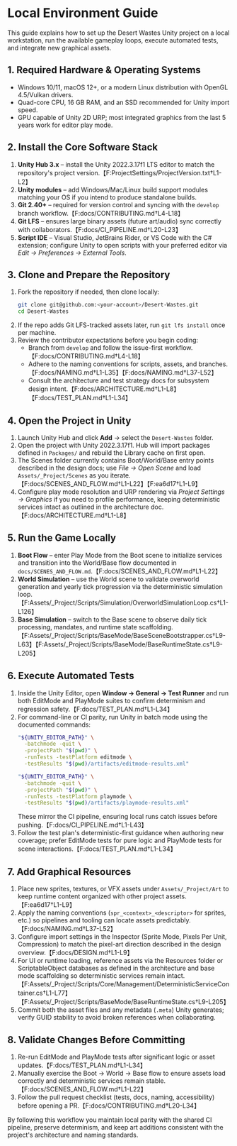 # Local Environment Guide

This guide explains how to set up the Desert Wastes Unity project on a local workstation, run the
available gameplay loops, execute automated tests, and integrate new graphical assets.

## 1. Required Hardware & Operating Systems
- Windows 10/11, macOS 12+, or a modern Linux distribution with OpenGL 4.5/Vulkan drivers.
- Quad-core CPU, 16 GB RAM, and an SSD recommended for Unity import speed.
- GPU capable of Unity 2D URP; most integrated graphics from the last 5 years work for editor play mode.

## 2. Install the Core Software Stack
1. **Unity Hub 3.x** – install the Unity 2022.3.17f1 LTS editor to match the repository's project
   version.【F:ProjectSettings/ProjectVersion.txt†L1-L2】
2. **Unity modules** – add Windows/Mac/Linux build support modules matching your OS if you intend to
   produce standalone builds.
3. **Git 2.40+** – required for version control and syncing with the `develop` branch workflow.【F:docs/CONTRIBUTING.md†L4-L18】
4. **Git LFS** – ensures large binary assets (future art/audio) sync correctly with collaborators.【F:docs/CI_PIPELINE.md†L20-L23】
5. **Script IDE** – Visual Studio, JetBrains Rider, or VS Code with the C# extension; configure Unity to
   open scripts with your preferred editor via *Edit → Preferences → External Tools*.

## 3. Clone and Prepare the Repository
1. Fork the repository if needed, then clone locally:
   ```bash
   git clone git@github.com:<your-account>/Desert-Wastes.git
   cd Desert-Wastes
   ```
2. If the repo adds Git LFS-tracked assets later, run `git lfs install` once per machine.
3. Review the contributor expectations before you begin coding:
   - Branch from `develop` and follow the issue-first workflow.【F:docs/CONTRIBUTING.md†L4-L18】
   - Adhere to the naming conventions for scripts, assets, and branches.【F:docs/NAMING.md†L1-L35】【F:docs/NAMING.md†L37-L52】
   - Consult the architecture and test strategy docs for subsystem design intent.【F:docs/ARCHITECTURE.md†L1-L8】【F:docs/TEST_PLAN.md†L1-L34】

## 4. Open the Project in Unity
1. Launch Unity Hub and click **Add** → select the `Desert-Wastes` folder.
2. Open the project with Unity 2022.3.17f1. Hub will import packages defined in `Packages/` and rebuild the
   Library cache on first open.
3. The Scenes folder currently contains Boot/World/Base entry points described in the design docs; use
   *File → Open Scene* and load `Assets/_Project/Scenes` as you iterate.【F:docs/SCENES_AND_FLOW.md†L1-L22】【F:ea6d17†L1-L9】
4. Configure play mode resolution and URP rendering via *Project Settings → Graphics* if you need to profile
   performance, keeping deterministic services intact as outlined in the architecture doc.【F:docs/ARCHITECTURE.md†L1-L8】

## 5. Run the Game Locally
1. **Boot Flow** – enter Play Mode from the Boot scene to initialize services and transition into the World/Base
   flow documented in `docs/SCENES_AND_FLOW.md`.【F:docs/SCENES_AND_FLOW.md†L1-L22】
2. **World Simulation** – use the World scene to validate overworld generation and yearly tick progression via
   the deterministic simulation loop.【F:Assets/_Project/Scripts/Simulation/OverworldSimulationLoop.cs†L1-L126】
3. **Base Simulation** – switch to the Base scene to observe daily tick processing, mandates, and runtime state
   scaffolding.【F:Assets/_Project/Scripts/BaseMode/BaseSceneBootstrapper.cs†L9-L63】【F:Assets/_Project/Scripts/BaseMode/BaseRuntimeState.cs†L9-L205】

## 6. Execute Automated Tests
1. Inside the Unity Editor, open **Window → General → Test Runner** and run both EditMode and PlayMode suites
   to confirm determinism and regression safety.【F:docs/TEST_PLAN.md†L1-L34】
2. For command-line or CI parity, run Unity in batch mode using the documented commands:
   ```bash
   "${UNITY_EDITOR_PATH}" \
     -batchmode -quit \
     -projectPath "$(pwd)" \
     -runTests -testPlatform editmode \
     -testResults "$(pwd)/artifacts/editmode-results.xml"

   "${UNITY_EDITOR_PATH}" \
     -batchmode -quit \
     -projectPath "$(pwd)" \
     -runTests -testPlatform playmode \
     -testResults "$(pwd)/artifacts/playmode-results.xml"
   ```
   These mirror the CI pipeline, ensuring local runs catch issues before pushing.【F:docs/CI_PIPELINE.md†L1-L43】
3. Follow the test plan's deterministic-first guidance when authoring new coverage; prefer EditMode tests for
   pure logic and PlayMode tests for scene interactions.【F:docs/TEST_PLAN.md†L1-L34】

## 7. Add Graphical Resources
1. Place new sprites, textures, or VFX assets under `Assets/_Project/Art` to keep runtime content organized
   with other project assets.【F:ea6d17†L1-L9】
2. Apply the naming conventions (`spr_<context>_<descriptor>` for sprites, etc.) so pipelines and tooling can
   locate assets predictably.【F:docs/NAMING.md†L37-L52】
3. Configure import settings in the Inspector (Sprite Mode, Pixels Per Unit, Compression) to match the pixel-art
   direction described in the design overview.【F:docs/DESIGN.md†L1-L9】
4. For UI or runtime loading, reference assets via the Resources folder or ScriptableObject databases as defined
   in the architecture and base mode scaffolding so deterministic services remain intact.【F:Assets/_Project/Scripts/Core/Management/DeterministicServiceContainer.cs†L1-L77】【F:Assets/_Project/Scripts/BaseMode/BaseRuntimeState.cs†L9-L205】
5. Commit both the asset files and any metadata (`.meta`) Unity generates; verify GUID stability to avoid broken
   references when collaborating.

## 8. Validate Changes Before Committing
1. Re-run EditMode and PlayMode tests after significant logic or asset updates.【F:docs/TEST_PLAN.md†L1-L34】
2. Manually exercise the Boot → World → Base flow to ensure assets load correctly and deterministic services remain
   stable.【F:docs/SCENES_AND_FLOW.md†L1-L22】
3. Follow the pull request checklist (tests, docs, naming, accessibility) before opening a PR.【F:docs/CONTRIBUTING.md†L20-L34】

By following this workflow you maintain local parity with the shared CI pipeline, preserve determinism, and keep
art additions consistent with the project's architecture and naming standards.
